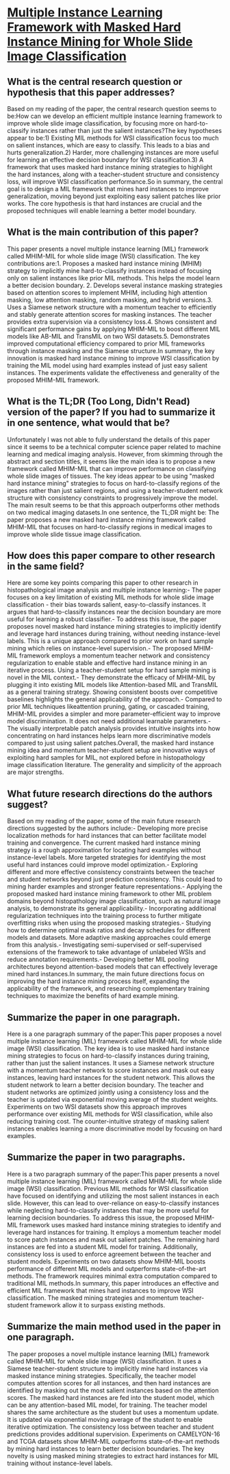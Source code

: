 # [Multiple Instance Learning Framework with Masked Hard Instance Mining   for Whole Slide Image Classification](https://arxiv.org/abs/2307.15254)

## What is the central research question or hypothesis that this paper addresses?

Based on my reading of the paper, the central research question seems to be:How can we develop an efficient multiple instance learning framework to improve whole slide image classification, by focusing more on hard-to-classify instances rather than just the salient instances?The key hypotheses appear to be:1) Existing MIL methods for WSI classification focus too much on salient instances, which are easy to classify. This leads to a bias and hurts generalization.2) Harder, more challenging instances are more useful for learning an effective decision boundary for WSI classification.3) A framework that uses masked hard instance mining strategies to highlight the hard instances, along with a teacher-student structure and consistency loss, will improve WSI classification performance.So in summary, the central goal is to design a MIL framework that mines hard instances to improve generalization, moving beyond just exploiting easy salient patches like prior works. The core hypothesis is that hard instances are crucial and the proposed techniques will enable learning a better model boundary.


## What is the main contribution of this paper?

This paper presents a novel multiple instance learning (MIL) framework called MHIM-MIL for whole slide image (WSI) classification. The key contributions are:1. Proposes a masked hard instance mining (MHIM) strategy to implicitly mine hard-to-classify instances instead of focusing only on salient instances like prior MIL methods. This helps the model learn a better decision boundary. 2. Develops several instance masking strategies based on attention scores to implement MHIM, including high attention masking, low attention masking, random masking, and hybrid versions.3. Uses a Siamese network structure with a momentum teacher to efficiently and stably generate attention scores for masking instances. The teacher provides extra supervision via a consistency loss.4. Shows consistent and significant performance gains by applying MHIM-MIL to boost different MIL models like AB-MIL and TransMIL on two WSI datasets.5. Demonstrates improved computational efficiency compared to prior MIL frameworks through instance masking and the Siamese structure.In summary, the key innovation is masked hard instance mining to improve WSI classification by training the MIL model using hard examples instead of just easy salient instances. The experiments validate the effectiveness and generality of the proposed MHIM-MIL framework.


## What is the TL;DR (Too Long, Didn't Read) version of the paper? If you had to summarize it in one sentence, what would that be?

Unfortunately I was not able to fully understand the details of this paper since it seems to be a technical computer science paper related to machine learning and medical imaging analysis. However, from skimming through the abstract and section titles, it seems like the main idea is to propose a new framework called MHIM-MIL that can improve performance on classifying whole slide images of tissues. The key ideas appear to be using "masked hard instance mining" strategies to focus on hard-to-classify regions of the images rather than just salient regions, and using a teacher-student network structure with consistency constraints to progressively improve the model. The main result seems to be that this approach outperforms other methods on two medical imaging datasets.In one sentence, the TL;DR might be: The paper proposes a new masked hard instance mining framework called MHIM-MIL that focuses on hard-to-classify regions in medical images to improve whole slide tissue image classification.


## How does this paper compare to other research in the same field?

Here are some key points comparing this paper to other research in histopathological image analysis and multiple instance learning:- The paper focuses on a key limitation of existing MIL methods for whole slide image classification - their bias towards salient, easy-to-classify instances. It argues that hard-to-classify instances near the decision boundary are more useful for learning a robust classifier.- To address this issue, the paper proposes novel masked hard instance mining strategies to implicitly identify and leverage hard instances during training, without needing instance-level labels. This is a unique approach compared to prior work on hard sample mining which relies on instance-level supervision.- The proposed MHIM-MIL framework employs a momentum teacher network and consistency regularization to enable stable and effective hard instance mining in an iterative process. Using a teacher-student setup for hard sample mining is novel in the MIL context.- They demonstrate the efficacy of MHIM-MIL by plugging it into existing MIL models like Attention-based MIL and TransMIL as a general training strategy. Showing consistent boosts over competitive baselines highlights the general applicability of the approach.- Compared to prior MIL techniques likeattention pruning, gating, or cascaded training, MHIM-MIL provides a simpler and more parameter-efficient way to improve model discrimination. It does not need additional learnable parameters.- The visually interpretable patch analysis provides intuitive insights into how concentrating on hard instances helps learn more discriminative models compared to just using salient patches.Overall, the masked hard instance mining idea and momentum teacher-student setup are innovative ways of exploiting hard samples for MIL, not explored before in histopathology image classification literature. The generality and simplicity of the approach are major strengths.


## What future research directions do the authors suggest?

Based on my reading of the paper, some of the main future research directions suggested by the authors include:- Developing more precise localization methods for hard instances that can better facilitate model training and convergence. The current masked hard instance mining strategy is a rough approximation for locating hard examples without instance-level labels. More targeted strategies for identifying the most useful hard instances could improve model optimization.- Exploring different and more effective consistency constraints between the teacher and student networks beyond just prediction consistency. This could lead to mining harder examples and stronger feature representations.- Applying the proposed masked hard instance mining framework to other MIL problem domains beyond histopathology image classification, such as natural image analysis, to demonstrate its general applicability.- Incorporating additional regularization techniques into the training process to further mitigate overfitting risks when using the proposed masking strategies.- Studying how to determine optimal mask ratios and decay schedules for different models and datasets. More adaptive masking approaches could emerge from this analysis.- Investigating semi-supervised or self-supervised extensions of the framework to take advantage of unlabeled WSIs and reduce annotation requirements.- Developing better MIL pooling architectures beyond attention-based models that can effectively leverage mined hard instances.In summary, the main future directions focus on improving the hard instance mining process itself, expanding the applicability of the framework, and researching complementary training techniques to maximize the benefits of hard example mining.


## Summarize the paper in one paragraph.

Here is a one paragraph summary of the paper:This paper proposes a novel multiple instance learning (MIL) framework called MHIM-MIL for whole slide image (WSI) classification. The key idea is to use masked hard instance mining strategies to focus on hard-to-classify instances during training, rather than just the salient instances. It uses a Siamese network structure with a momentum teacher network to score instances and mask out easy instances, leaving hard instances for the student network. This allows the student network to learn a better decision boundary. The teacher and student networks are optimized jointly using a consistency loss and the teacher is updated via exponential moving average of the student weights. Experiments on two WSI datasets show this approach improves performance over existing MIL methods for WSI classification, while also reducing training cost. The counter-intuitive strategy of masking salient instances enables learning a more discriminative model by focusing on hard examples.


## Summarize the paper in two paragraphs.

Here is a two paragraph summary of the paper:This paper presents a novel multiple instance learning (MIL) framework called MHIM-MIL for whole slide image (WSI) classification. Previous MIL methods for WSI classification have focused on identifying and utilizing the most salient instances in each slide. However, this can lead to over-reliance on easy-to-classify instances while neglecting hard-to-classify instances that may be more useful for learning decision boundaries. To address this issue, the proposed MHIM-MIL framework uses masked hard instance mining strategies to identify and leverage hard instances for training. It employs a momentum teacher model to score patch instances and mask out salient patches. The remaining hard instances are fed into a student MIL model for training. Additionally, consistency loss is used to enforce agreement between the teacher and student models. Experiments on two datasets show MHIM-MIL boosts performance of different MIL models and outperforms state-of-the-art methods. The framework requires minimal extra computation compared to traditional MIL methods.In summary, this paper introduces an effective and efficient MIL framework that mines hard instances to improve WSI classification. The masked mining strategies and momentum teacher-student framework allow it to surpass existing methods.


## Summarize the main method used in the paper in one paragraph.

The paper proposes a novel multiple instance learning (MIL) framework called MHIM-MIL for whole slide image (WSI) classification. It uses a Siamese teacher-student structure to implicitly mine hard instances via masked instance mining strategies. Specifically, the teacher model computes attention scores for all instances, and then hard instances are identified by masking out the most salient instances based on the attention scores. The masked hard instances are fed into the student model, which can be any attention-based MIL model, for training. The teacher model shares the same architecture as the student but uses a momentum update. It is updated via exponential moving average of the student to enable iterative optimization. The consistency loss between teacher and student predictions provides additional supervision. Experiments on CAMELYON-16 and TCGA datasets show MHIM-MIL outperforms state-of-the-art methods by mining hard instances to learn better decision boundaries. The key novelty is using masked mining strategies to extract hard instances for MIL training without instance-level labels.

